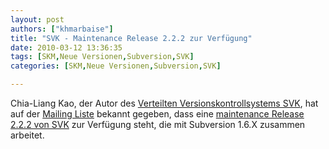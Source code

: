 ```yaml
---
layout: post
authors: ["khmarbaise"]
title: "SVK - Maintenance Release 2.2.2 zur Verfügung"
date: 2010-03-12 13:36:35
tags: [SKM,Neue Versionen,Subversion,SVK]
categories: [SKM,Neue Versionen,Subversion,SVK]

---
```

Chia-Liang Kao, der Autor des <a href="http://svk.bestpractical.com/view/HomePage">Verteilten Versionskontrollsystems SVK</a>, hat auf der <a href="http://lists.bestpractical.com/pipermail/svk-users/2010-March/000444.html">Mailing Liste</a> bekannt gegeben, dass eine <a href="http://cpan.uwinnipeg.ca/cpan/authors/id/C/CL/CLKAO/SVK-v2.2.2.tar.gz">maintenance Release 2.2.2 von SVK</a> zur Verfügung steht, die mit Subversion 1.6.X zusammen arbeitet.
